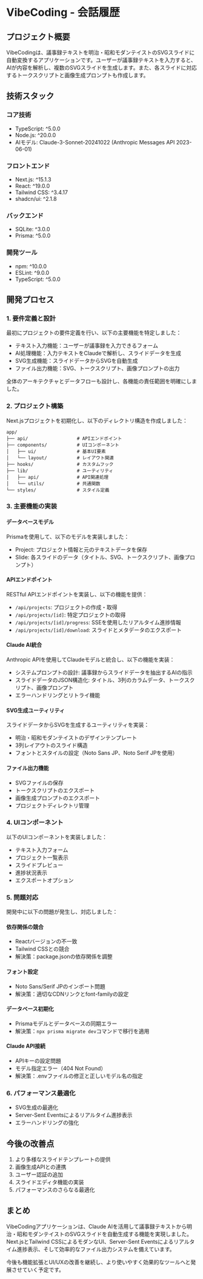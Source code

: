 # VibeCoding - 会話履歴

## プロジェクト概要

VibeCodingは、議事録テキストを明治・昭和モダンテイストのSVGスライドに自動変換するアプリケーションです。ユーザーが議事録テキストを入力すると、AIが内容を解析し、複数のSVGスライドを生成します。また、各スライドに対応するトークスクリプトと画像生成プロンプトも作成します。

## 技術スタック

### コア技術
- TypeScript: ^5.0.0
- Node.js: ^20.0.0  
- AIモデル: Claude-3-Sonnet-20241022 (Anthropic Messages API 2023-06-01)

### フロントエンド
- Next.js: ^15.1.3
- React: ^19.0.0
- Tailwind CSS: ^3.4.17
- shadcn/ui: ^2.1.8

### バックエンド
- SQLite: ^3.0.0
- Prisma: ^5.0.0

### 開発ツール
- npm: ^10.0.0
- ESLint: ^9.0.0
- TypeScript: ^5.0.0

## 開発プロセス

### 1. 要件定義と設計

最初にプロジェクトの要件定義を行い、以下の主要機能を特定しました：

- テキスト入力機能：ユーザーが議事録を入力できるフォーム
- AI処理機能：入力テキストをClaudeで解析し、スライドデータを生成
- SVG生成機能：スライドデータからSVGを自動生成
- ファイル出力機能：SVG、トークスクリプト、画像プロンプトの出力

全体のアーキテクチャとデータフローも設計し、各機能の責任範囲を明確にしました。

### 2. プロジェクト構築

Next.jsプロジェクトを初期化し、以下のディレクトリ構造を作成しました：

```
app/
├── api/                  # APIエンドポイント
├── components/           # UIコンポーネント
│   ├── ui/               # 基本UI要素
│   └── layout/           # レイアウト関連
├── hooks/                # カスタムフック
├── lib/                  # ユーティリティ
│   ├── api/              # API関連処理
│   └── utils/            # 共通関数
└── styles/               # スタイル定義
```

### 3. 主要機能の実装

#### データベースモデル

Prismaを使用して、以下のモデルを実装しました：

- Project: プロジェクト情報と元のテキストデータを保存
- Slide: 各スライドのデータ（タイトル、SVG、トークスクリプト、画像プロンプト）

#### APIエンドポイント

RESTful APIエンドポイントを実装し、以下の機能を提供：

- `/api/projects`: プロジェクトの作成・取得
- `/api/projects/[id]`: 特定プロジェクトの取得
- `/api/projects/[id]/progress`: SSEを使用したリアルタイム進捗情報
- `/api/projects/[id]/download`: スライドとメタデータのエクスポート

#### Claude AI統合

Anthropic APIを使用してClaudeモデルと統合し、以下の機能を実装：

- システムプロンプトの設計: 議事録からスライドデータを抽出するAIの指示
- スライドデータのJSON構造化: タイトル、3列のカラムデータ、トークスクリプト、画像プロンプト
- エラーハンドリングとリトライ機能

#### SVG生成ユーティリティ

スライドデータからSVGを生成するユーティリティを実装：

- 明治・昭和モダンテイストのデザインテンプレート
- 3列レイアウトのスライド構造
- フォントとスタイルの設定（Noto Sans JP、Noto Serif JPを使用）

#### ファイル出力機能

- SVGファイルの保存
- トークスクリプトのエクスポート
- 画像生成プロンプトのエクスポート
- プロジェクトディレクトリ管理

### 4. UIコンポーネント

以下のUIコンポーネントを実装しました：

- テキスト入力フォーム
- プロジェクト一覧表示
- スライドプレビュー
- 進捗状況表示
- エクスポートオプション

### 5. 問題対応

開発中に以下の問題が発生し、対応しました：

#### 依存関係の競合

- Reactバージョンの不一致
- Tailwind CSSとの競合
- 解決策：package.jsonの依存関係を調整

#### フォント設定

- Noto Sans/Serif JPのインポート問題
- 解決策：適切なCDNリンクとfont-familyの設定

#### データベース初期化

- Prismaモデルとデータベースの同期エラー
- 解決策：`npx prisma migrate dev`コマンドで移行を適用

#### Claude API接続

- APIキーの設定問題
- モデル指定エラー（404 Not Found）
- 解決策：.envファイルの修正と正しいモデル名の指定

### 6. パフォーマンス最適化

- SVG生成の最適化
- Server-Sent Eventsによるリアルタイム進捗表示
- エラーハンドリングの強化

## 今後の改善点

1. より多様なスライドテンプレートの提供
2. 画像生成APIとの連携
3. ユーザー認証の追加
4. スライドエディタ機能の実装
5. パフォーマンスのさらなる最適化

## まとめ

VibeCodingアプリケーションは、Claude AIを活用して議事録テキストから明治・昭和モダンテイストのSVGスライドを自動生成する機能を実現しました。Next.jsとTailwind CSSによるモダンなUI、Server-Sent Eventsによるリアルタイム進捗表示、そして効率的なファイル出力システムを備えています。

今後も機能拡張とUI/UXの改善を継続し、より使いやすく効果的なツールへと発展させていく予定です。 
